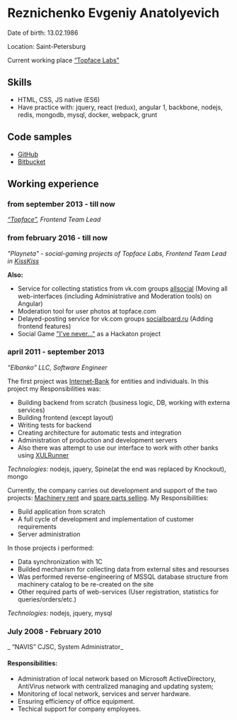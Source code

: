 # Reznichenko Evgeniy Anatolyevich

Date of birth: 13.02.1986

Location: Saint-Petersburg

Current working place [“Topface Labs”](http://team.topface.com/)

## Skills
- HTML, CSS, JS native (ES6)
- Have practice with: jquery, react (redux), angular 1, backbone, nodejs, redis, mongodb, mysql, docker, webpack, grunt

## Code samples
- [GitHub](https://github.io/zxcabs/)
- [Bitbucket](https://bitbucket.org/zxcabs/)


## Working experience

### from september 2013 - till now
_[“Topface”](http://topface.com/), Frontend Team Lead_

### from february 2016 - till now
_"Playneta" - social-gaming projects of Topface Labs, Frontend Team Lead in [KissKiss](https://new.vk.com/ksskssmeow)_

**Also:**

- Service for collecting statistics from vk.com groups [allsocial](http://allsocial.ru) (Moving all web-interfaces (including Administrative and Moderation tools) on Angular)
- Moderation tool for user photos at topface.com
- Delayed-posting service for vk.com groups [socialboard.ru](http://socialboard.ru) (Adding frontend features)
- Social Game ["I've never..."](https://vk.com/app5170296) as a Hackaton project

### april 2011 - september 2013
_“Elbanko” LLC, Software Engineer_

The first project was [Internet-Bank](http://elbanco.ru) for entities and individuals. In this project my Responsibilities was:

- Building backend from scratch (business logic, DB, working with externa services)
- Building frontend (except layout)
- Writing tests for backend
- Creating architecture for automatic tests and integration
- Administration of production and development servers
- Also there was attempt to use our interface to work with other banks using [XULRunner](http://ru.wikipedia.org/wiki/XULRunner)

_Technologies:_
nodejs, jquery, Spine(at the end was replaced by Knockout), mongo

Currently, the company carries out development and support of the two projects: 
[Machinery rent](http://promtexspb.ru) and [spare parts selling](http://part-on.ru).
My Responsibilities:

- Build application from scratch
- A full cycle of development and implementation of customer requirements
- Server administration

In those projects i performed:

- Data synchronization with 1С
- Builded mechanism for collecting data from external sites and resourses
- Was performed reverse-engineering of MSSQL database structure from machinery catalog to be re-created on the site
- Other required parts of web-services  (User registration, statistics for queries/orders/etc.)

_Technologies:_
nodejs, jquery, mysql

### July 2008 - February 2010
_ “NAVIS” CJSC, System Administrator_
#### Responsibilities:
- Administration of local network based on Microsoft ActiveDirectory, AntiVirus network with centralized managing and updating system;
- Monitoring of local network, services and server hardware.
- Ensuring efficiency of office equipment.
- Techical support for company employees.
